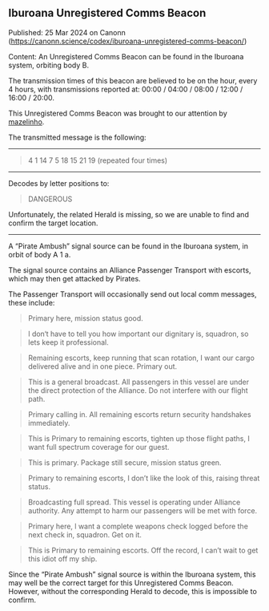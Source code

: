 ## Iburoana Unregistered Comms Beacon

Published: 25 Mar 2024 on Canonn (https://canonn.science/codex/iburoana-unregistered-comms-beacon/)

Content: An Unregistered Comms Beacon can be found in the Iburoana system, orbiting body B. 

The transmission times of this beacon are believed to be on the hour, every 4 hours, with transmissions reported at: 00:00 / 04:00 / 08:00 / 12:00 / 16:00 / 20:00.

This Unregistered Comms Beacon was brought to our attention by [mazelinho](https://forums.frontier.co.uk/threads/unregistered-comms-beacon-in-spoiler.537566/).

The transmitted message is the following:

* * *

> 
> 4 1 14 7 5 18 15 21 19
> (repeated four times)

* * *

Decodes by letter positions to:

> 
> DANGEROUS

Unfortunately, the related Herald is missing, so we are unable to find and confirm the target location.

* * *

A  “Pirate Ambush” signal source can be found in the Iburoana system, in orbit of body A 1 a. 

The signal source contains an Alliance Passenger Transport with escorts, which may then get attacked by Pirates.

The Passenger Transport will occasionally send out local comm messages, these include:

> 
> Primary here, mission status good. 

> 
> l don‘t have to tell you how important our dignitary is, squadron, so lets keep it professional.

> 
> Remaining escorts, keep running that scan rotation, I want our cargo delivered alive and in one piece. Primary out.

> 
> This is a general broadcast. All passengers in this vessel are under the direct protection of the Alliance. Do not interfere with our flight path.

> 
> Primary calling in. All remaining escorts return security handshakes immediately.

> 
> This is Primary to remaining escorts, tighten up those flight paths, I want full spectrum coverage for our guest.

> 
> This is primary. Package still secure, mission status green.

> 
> Primary to remaining escorts, I don’t like the look of this, raising threat status.

> 
> Broadcasting full spread. This vessel is operating under Alliance authority. Any attempt to harm our passengers will be met with force.

> 
> Primary here, l want a complete weapons check logged before the next check in, squadron. Get on it.

> 
> This is Primary to remaining escorts. Off the record, I can’t wait to get this idiot off my ship.

Since the “Pirate Ambush” signal source is within the Iburoana system, this may well be the correct target for this Unregistered Comms Beacon. However, without the corresponding Herald to decode, this is impossible to confirm.